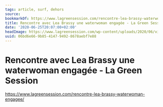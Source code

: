 ```yaml
---
tags: article, surf, dehors
source:
bookmarkOf: https://www.lagreensession.com/rencontre-lea-brassy-waterwoman-engagee/
title: Rencontre avec Lea Brassy une waterwoman engagée - La Green Session
date: '2020-06-25T20:07:00+02:00'
headImage: https://www.lagreensession.com/wp-content/uploads/2020/06/vignette-article-lea-brassy.jpeg
uuid: 06bd6e66-9b85-4147-9492-8678aebf7e88
---
```


# Rencontre avec Lea Brassy une waterwoman engagée - La Green Session
https://www.lagreensession.com/rencontre-lea-brassy-waterwoman-engagee/
